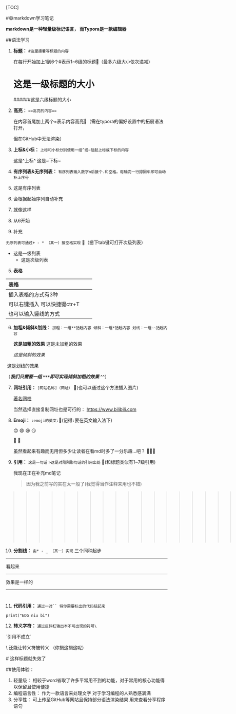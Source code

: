 [TOC]





#:smile:markdown学习笔记 

**markdown是一种轻量级标记语言，
而Typora是一款编辑器**

##语法学习
1. **标题：**  `#这里接着写标题的内容`

   在每行开始加上1到6个#表示1~6级的标题🛑（最多六级大小依次递减）

   # 这是一级标题的大小

   ######这是六级标题的大小 

2. **高亮：** `==高亮的内容==`

   在内容首尾加上两个=表示内容高亮🛑（需在typora的偏好设置中的拓展语法打开，

   但在GitHub中无法渲染） 

3. **上标&小标：**  `上标和小标分别使用一组^或~括起上标或下标的内容`

   这是^上标^         这是~下标~   

4. **有序列表&无序列表：**  `有序列表输入数字n后接个.和空格。每输完一行摁回车即可自动补上序号`  

  1. 这是有序列表
  2. 会根据起始序列自动补充
  3. 就像这样

  

  6. 从6开始
  7. 补充

  `无序列表可通过+ - * （其一）接空格实现` 🛑（摁下tab键可打开次级列表）

  + 这是一级列表
    + 这是次级列表

5. **表格** 

| 表格                         |      |      |
| :--------------------------- | ---- | ---- |
| 插入表格的方式有3种          |      |      |
| 可以右键插入 可以快捷键ctr+T |      |      |
| 也可以输入竖线的方式         |      |      |

6. **加粗&倾斜&划线：** `加粗：一组**括起内容 倾斜：一组*括起内容 划线：一组~~括起内容`

   **这是加粗的效果**      这是未加粗的效果

   *这是倾斜的效果*

​       ~~这是划线的效果~~

（***我们只需要一组  `***`即可实现倾斜加粗的效果*** ^^）



7. **网址引用：** `[网站名称]（网址）`  🛑(也可以通过这个方法插入图片)

   [著名网校](https://www.bilibili.com)

   当然选择直接复制网址也是可行的： https://www.bilibili.com

   

8. **Emoji：** `:emoji的英文:`🛑(记得`:`要在英文输入法下)

    :blush: :smile: :laughing: :smirk:

   :japan: :chicken:    

   虽然看起来有趣而无用但多少让读者在看md时多了一分乐趣…吧？ :fist_right::heart_eyes::fist_left:   

   

9. **引用：** `这是一句话` `>这是对刚刚那句话的引用出处` 🛑(和标题类似有1~7级引用)

    我现在正在补充md笔记

    > 因为我之前写的实在太一般了(我觉得当作注释来用也不错)

> > > > > > > > > > > > > > > > > > > > > 但为什么可以这样
> > > > > > > > > > > > > > > > > > > >
> > > > > > > > > > > > > > > > > > > > 
> > > > > > > > > > > > > > > > > > > >
> > > > > > > > > > > > > > > > > > > > > 
> > > > > > > > > > > > > > >
> > > > > > > > > > > > > > > 
> > > > > > > > > > > > > > >
> > > > > > > > > > > > > > > > > > > 



10. **分割线：** `由* - _ （其一）实现` 三个同种起步

****************

看起来

------------------

效果是一样的

----------------

# 

11. **代码引用：** `通过一对`` 将你需要标出的代码括起来`

`print("EDG niu bi")`



12. **转义字符：** `通过反斜杠输出本不可出现的符号\`

\`引用不成立`

\\ 还能让转义符被转义 （你搁这搁这呢）

\# 这样标题就失效了

##使用体验：  

1. 轻量级：  相较于word省取了许多平常用不到的功能，对于常用的核心功能得以保留且使用便捷
2. 编程语言性： 作为一款语言来处理文字 对于学习编程的人熟悉感满满
3. 分享性： 可上传至GitHub等网站且保持部分语法渲染结果 用来查看分享程序语句

